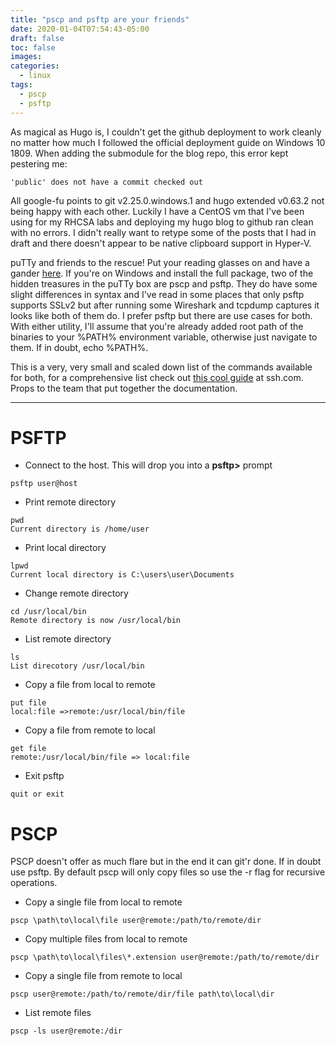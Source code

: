 ```yaml
---
title: "pscp and psftp are your friends"
date: 2020-01-04T07:54:43-05:00
draft: false
toc: false
images:
categories: 
  - linux 
tags:
  - pscp
  - psftp
---
```


As magical as Hugo is, I couldn't get the github deployment to work cleanly no matter how much I followed the official deployment guide on Windows 10 1809.  When adding the submodule for the blog repo, this error kept pestering me:
```
'public' does not have a commit checked out
```

All google-fu points to git v2.25.0.windows.1 and hugo extended v0.63.2 not being happy with each other.  Luckily I have a CentOS vm that I've been using for my RHCSA labs and deploying my hugo blog to github ran clean with no errors.  I didn't really want to retype some of the posts that I had in draft and there doesn't appear to be native clipboard support in Hyper-V.

puTTy and friends to the rescue!  Put your reading glasses on and have a gander [here](https://www.putty.org).  If you're on Windows and install the full package, two of the hidden treasures in the puTTy box are pscp and psftp.  They do have some slight differences in syntax and I've read in some places that only psftp supports SSLv2 but after running some Wireshark and tcpdump captures it looks like both of them do.  I prefer psftp but there are use cases for both.  With either utility, I'll assume that you're already added root path of the binaries to your %PATH% environment variable,  otherwise just navigate to them.  If in doubt, echo %PATH%.

This is a very, very small and scaled down list of the commands available for both, for a comprehensive list check out [this cool guide](https://ssh.com/ssh/putty/putty-manual/0.68/index.html) at ssh.com.  Props to the team that put together the documentation.

---
# PSFTP

* Connect to the host.  This will drop you into a **psftp>** prompt
```
psftp user@host
```

* Print remote directory
```
pwd
Current directory is /home/user
```

* Print local directory
```
lpwd
Current local directory is C:\users\user\Documents
```

* Change remote directory
```
cd /usr/local/bin
Remote directory is now /usr/local/bin
```

* List remote directory
```
ls
List direcotory /usr/local/bin
```

* Copy a file from local to remote
```
put file
local:file =>remote:/usr/local/bin/file
```

* Copy a file from remote to local
```
get file
remote:/usr/local/bin/file => local:file
```

* Exit psftp
```
quit or exit
```

# PSCP

PSCP doesn't offer as much flare but in the end it can git'r done.  If in doubt use psftp.  By default pscp will only copy files so use the -r flag for recursive operations.

* Copy a single file from local to remote
```
pscp \path\to\local\file user@remote:/path/to/remote/dir
```

* Copy multiple files from local to remote
```
pscp \path\to\local\files\*.extension user@remote:/path/to/remote/dir
```

* Copy a single file from remote to local
```
pscp user@remote:/path/to/remote/dir/file path\to\local\dir
```

* List remote files
```
pscp -ls user@remote:/dir
```
